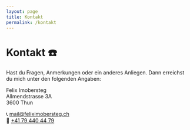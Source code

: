 ```yaml
---
layout: page
title: Kontakt
permalink: /kontakt
---
```


# Kontakt ☎️

Hast du Fragen, Anmerkungen oder ein anderes Anliegen. Dann erreichst du mich unter den folgenden Angaben:

Felix Imobersteg \
Allmendstrasse 3A \
3600 Thun 

📞 [mail@feliximobersteg.ch](mailto:mail@feliximobersteg.ch) \
📧 [+41 79 440 44 79](tel:+41794404479)
